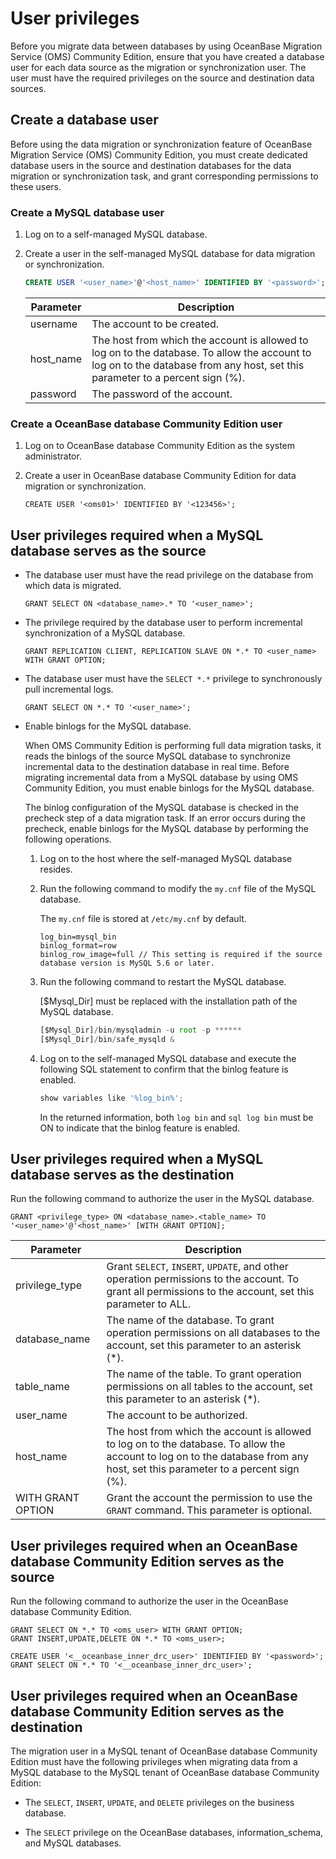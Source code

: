 # User privileges

Before you migrate data between databases by using OceanBase Migration Service (OMS) Community Edition, ensure that you have created a database user for each data source as the migration or synchronization user. The user must have the required privileges on the source and destination data sources.

## Create a database user

Before using the data migration or synchronization feature of OceanBase Migration Service (OMS) Community Edition, you must create dedicated database users in the source and destination databases for the data migration or synchronization task, and grant corresponding permissions to these users.

### Create a MySQL database user

1. Log on to a self-managed MySQL database.

2. Create a user in the self-managed MySQL database for data migration or synchronization.

   ```sql
   CREATE USER '<user_name>'@'<host_name>' IDENTIFIED BY '<password>';
   ```

   | Parameter |             Description            |
   |-----------|------------------------------|
   | username  | The account to be created.        |
   | host_name | The host from which the account is allowed to log on to the database. To allow the account to log on to the database from any host, set this parameter to a percent sign (%). |
   | password  | The password of the account.         |

### Create a OceanBase database Community Edition user

1. Log on to OceanBase database Community Edition as the system administrator.

2. Create a user in OceanBase database Community Edition for data migration or synchronization.

   ```shell
   CREATE USER '<oms01>' IDENTIFIED BY '<123456>';
   ```

## User privileges required when a MySQL database serves as the source

* The database user must have the read privilege on the database from which data is migrated.
  
  ```shell
  GRANT SELECT ON <database_name>.* TO '<user_name>';
  ```

* The privilege required by the database user to perform incremental synchronization of a MySQL database.
  
   ```shell
   GRANT REPLICATION CLIENT, REPLICATION SLAVE ON *.* TO <user_name> WITH GRANT OPTION;
   ```

* The database user must have the `SELECT *.*` privilege to synchronously pull incremental logs.
  
  ```shell
  GRANT SELECT ON *.* TO '<user_name>';
  ```

* Enable binlogs for the MySQL database.
  
  When OMS Community Edition is performing full data migration tasks, it reads the binlogs of the source MySQL database to synchronize incremental data to the destination database in real time. Before migrating incremental data from a MySQL database by using OMS Community Edition, you must enable binlogs for the MySQL database.

  The binlog configuration of the MySQL database is checked in the precheck step of a data migration task. If an error occurs during the precheck, enable binlogs for the MySQL database by performing the following operations.

   1. Log on to the host where the self-managed MySQL database resides.

   2. Run the following command to modify the `my.cnf` file of the MySQL database.

      The `my.cnf` file is stored at `/etc/my.cnf` by default.

      ```shell
      log_bin=mysql_bin
      binlog_format=row
      binlog_row_image=full // This setting is required if the source database version is MySQL 5.6 or later.
      ```

   3. Run the following command to restart the MySQL database.

      [$Mysql_Dir] must be replaced with the installation path of the MySQL database.

      ```javascript
      [$Mysql_Dir]/bin/mysqladmin -u root -p ******
      [$Mysql_Dir]/bin/safe_mysqld &
      ```

   4. Log on to the self-managed MySQL database and execute the following SQL statement to confirm that the binlog feature is enabled.

      ```javascript
      show variables like '%log_bin%';
      ```

      In the returned information, both `log bin` and `sql log bin` must be ON to indicate that the binlog feature is enabled.

## User privileges required when a MySQL database serves as the destination

Run the following command to authorize the user in the MySQL database.

```shell
GRANT <privilege_type> ON <database_name>.<table_name> TO '<user_name>'@'<host_name>' [WITH GRANT OPTION];
```

|     Parameter     |     Description         |
|-------------------|-------------------------------|
| privilege_type        | Grant `SELECT`, `INSERT`, `UPDATE`, and other operation permissions to the account. To grant all permissions to the account, set this parameter to ALL.                       |
| database_name  | The name of the database. To grant operation permissions on all databases to the account, set this parameter to an asterisk (\*).                                             |
| table_name       | The name of the table. To grant operation permissions on all tables to the account, set this parameter to an asterisk (\*).                                                   |
| user_name     | The account to be authorized.                                        |
| host_name             | The host from which the account is allowed to log on to the database. To allow the account to log on to the database from any host, set this parameter to a percent sign (%). |
| WITH GRANT OPTION | Grant the account the permission to use the `GRANT` command. This parameter is optional.                                                                                      |

## User privileges required when an OceanBase database Community Edition serves as the source

Run the following command to authorize the user in the OceanBase database Community Edition.

```shell
GRANT SELECT ON *.* TO <oms_user> WITH GRANT OPTION;
GRANT INSERT,UPDATE,DELETE ON *.* TO <oms_user>;

CREATE USER '<__oceanbase_inner_drc_user>' IDENTIFIED BY '<password>';
GRANT SELECT ON *.* TO '<__oceanbase_inner_drc_user>';
```

## User privileges required when an OceanBase database Community Edition serves as the destination

The migration user in a MySQL tenant of OceanBase database Community Edition must have the following privileges when migrating data from a MySQL database to the MySQL tenant of OceanBase database Community Edition:

* The `SELECT`, `INSERT`, `UPDATE`, and `DELETE` privileges on the business database.

* The `SELECT` privilege on the OceanBase databases, information_schema, and MySQL databases.
